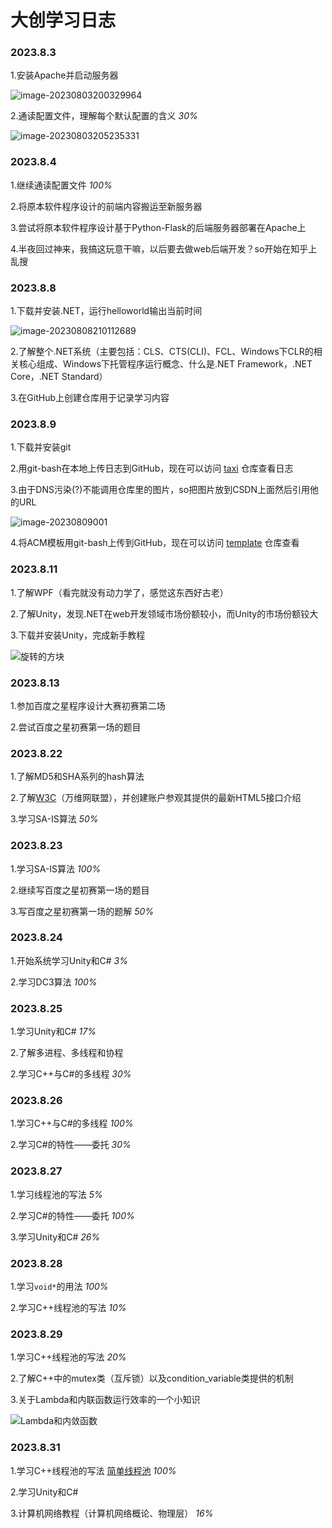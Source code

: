 # 大创学习日志

### 2023.8.3

1.安装Apache并启动服务器

![image-20230803200329964](https://img-blog.csdnimg.cn/ea5cd197189a47dd951d6f737404c39a.jpeg)

2.通读配置文件，理解每个默认配置的含义		*30%*

![image-20230803205235331](https://img-blog.csdnimg.cn/398602620935487ca5cd0b74d97e33a2.jpeg)

### 2023.8.4

1.继续通读配置文件		*100%*

2.将原本软件程序设计的前端内容搬运至新服务器

3.尝试将原本软件程序设计基于Python-Flask的后端服务器部署在Apache上

4.半夜回过神来，我搞这玩意干嘛，以后要去做web后端开发？so开始在知乎上乱搜

### 2023.8.8

1.下载并安装.NET，运行helloworld输出当前时间

![image-20230808210112689](https://img-blog.csdnimg.cn/d387867057294f7e8e610c5f09870797.jpeg)

2.了解整个.NET系统（主要包括：CLS、CTS(CLI)、FCL、Windows下CLR的相关核心组成、Windows下托管程序运行概念、什么是.NET Framework，.NET Core，.NET Standard）

3.在GitHub上创建仓库用于记录学习内容

### 2023.8.9

1.下载并安装git

2.用git-bash在本地上传日志到GitHub，现在可以访问 [taxi](https://github.com/xiaobeizhn/taxi) 仓库查看日志

3.由于DNS污染(?)不能调用仓库里的图片，so把图片放到CSDN上面然后引用他的URL

![image-20230809001](https://img-blog.csdnimg.cn/8708e55a7bd242989a7c7781ce3e499c.jpeg)

4.将ACM模板用git-bash上传到GitHub，现在可以访问 [template](https://github.com/xiaobeizhn/template) 仓库查看

### 2023.8.11

1.了解WPF（看完就没有动力学了，感觉这东西好古老）

2.了解Unity，发现.NET在web开发领域市场份额较小，而Unity的市场份额铰大

3.下载并安装Unity，完成新手教程

![旋转的方块](https://img-blog.csdnimg.cn/d30c4e27a2f94417993f0a12dfa6d3b5.gif)

### 2023.8.13

1.参加百度之星程序设计大赛初赛第二场

2.尝试百度之星初赛第一场的题目

### 2023.8.22

1.了解MD5和SHA系列的hash算法

2.了解[W3C](https://www.w3.org/)（万维网联盟），并创建账户参观其提供的最新HTML5接口介绍	

3.学习SA-IS算法		*50%*

### 2023.8.23

1.学习SA-IS算法		*100%*

2.继续写百度之星初赛第一场的题目

3.写百度之星初赛第一场的题解		*50%*

### 2023.8.24

1.开始系统学习Unity和C#		*3%*

2.学习DC3算法		*100%*

### 2023.8.25

1.学习Unity和C#		*17%*

2.了解多进程、多线程和协程

2.学习C++与C#的多线程		*30%*

### 2023.8.26

1.学习C++与C#的多线程		*100%*

2.学习C#的特性——委托		*30%*

### 2023.8.27

1.学习线程池的写法	*5%*

2.学习C#的特性——委托		*100%*

3.学习Unity和C#		*26%*

### 2023.8.28

1.学习`void*`的用法		*100%*

2.学习C++线程池的写法		*10%*

### 2023.8.29

1.学习C++线程池的写法		*20%*

2.了解C++中的mutex类（互斥锁）以及condition_variable类提供的机制

3.关于Lambda和内联函数运行效率的一个小知识

![Lambda和内敛函数](D:\temp\内联函数和Lambda.png)

### 2023.8.31

1.学习C++线程池的写法	[简单线程池](https://github.com/xiaobeizhn/template/blob/main/ThreadPool.cpp)		*100%*

2.学习Unity和C#		

3.计算机网络教程（计算机网络概论、物理层）		*16%*
